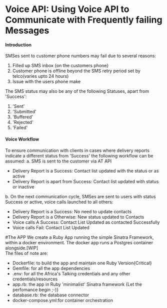 # Voice API: Using Voice API to Communicate with Frequently failing Messages
#### Introduction 
SMSes sent to customer phone numbers may fail due to several reasons:
1. Filled up SMS inbox {on the customers phone}
2. Customer phone is offline beyond the SMS retry period set by telco(varies upto 24 hours)
3. Issue with the users phone make

The SMS status may also be any of the following Statuses, apart from 'Success':
1. 'Sent'
2. 'Submitted'
3. 'Buffered'
4. 'Rejected'
5. 'Failed'

#### Voice Workflow
To ensure communication with clients in cases where delivery reports indicate a different status from 'Success' the following workflow can be assumed:
a. SMS is sent to the customer via AT API
- Delivery Report is a Success: Contact list updated with the status or as active
- Delivery Report is apart from Success: Contact list updated with status or inactive

b. On the next communication cycle, SMSes are sent to users with status Success or active, voice calls launched to all others:
- Delivery Report is a Success: No need to update contacts
- Delivery Report is a Otherwise: New status updated to Contacts
- Voice calls A Success: Contact List Updated as contacted Successfully
- Voice calls Fail: Contact List Updated

#The APP
We create a Ruby App running the simple Sinatra Framework, within a docker environment. The docker app runs a Postgres container alongside.[WIP]<br>
The files of note are:
- Dockerfile: to build the app and maintain one Ruby Version{Critical}
- Gemfile: for all the app dependencies
- .env: for all the Africa's Talking credentials and any other credentials/resources
- app.rb: the app in Ruby 'minimalist' Sinatra framework {Let the perfomance begin ;-)}
- database.rb: the database connector
- docker-compose.yml:for container orchestration
